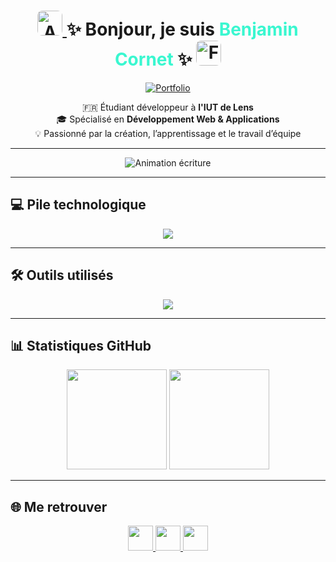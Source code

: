 <h1 align="center">
  <a href="#english-version">
    <img src="https://flagcdn.com/gb.svg" height="40" style="border-radius:8px;" alt="Anglais"/>
  </a>
  ✨ Bonjour, je suis <span style="color:#3AF7D0;">Benjamin Cornet</span> ✨
  <a href="#french-version">
    <img src="https://flagcdn.com/fr.svg" height="40" style="border-radius:8px;" alt="Français"/>
  </a>
</h1>

<p align="center">
  <a href="https://cornetbenjaminportfolio.netlify.app/" target="_blank">
    <img src="https://img.shields.io/badge/🌐 Mon%20Portfolio-00CFFF?style=for-the-badge&logo=vercel&logoColor=white" alt="Portfolio"/>
  </a>
</p>

<p align="center">
  🇫🇷 Étudiant développeur à <strong>l'IUT de Lens</strong><br>
  🎓 Spécialisé en <strong>Développement Web & Applications</strong><br>
  💡 Passionné par la création, l’apprentissage et le travail d’équipe
</p>

---

<p align="center">
  <img src="https://readme-typing-svg.herokuapp.com?font=Poppins&weight=700&size=28&pause=3000&color=00CFFF&background=00000000&center=true&vCenter=true&width=700&height=50&lines=Développeur+Fullstack+en+devenir;Toujours+en+quête+de+nouvelles+technologies;Esprit+d'équipe+%26+Résolution+de+problèmes;Code+propre+%26+créatif" alt="Animation écriture" />
</p>

---

## 💻 Pile technologique

<div align="center">
  <img src="https://skillicons.dev/icons?i=html,css,js,ts,react,vue,nuxtjs,tailwind,nodejs,java,php,laravel,py,flask,postgres,sqlite" />
</div>

---

## 🛠️ Outils utilisés

<div align="center">
  <img src="https://skillicons.dev/icons?i=vscode,phpstorm,pycharm,idea,git,github,gitlab,docker,linux,windows,ps,unity" />
</div>

---

## 📊 Statistiques GitHub

<div align="center">
  <img src="https://github-readme-stats.vercel.app/api?username=BenjaminC62&show_icons=true&theme=tokyonight&hide_border=true&count_private=true" height="160"/>
  <img src="https://github-readme-streak-stats.herokuapp.com/?user=BenjaminC62&theme=tokyonight&hide_border=true" height="160"/>
</div>

---

## 🌐 Me retrouver

<div align="center">
  <a href="https://www.linkedin.com/in/benjamin-cornet62/" target="_blank">
    <img src="https://skillicons.dev/icons?i=linkedin" height="40" />
  </a>
  <a href="mailto:benjamin.cornet62@gmail.com" target="_blank">
    <img src="https://skillicons.dev/icons?i=gmail" height="40" />
  </a>
  <a href="https://www.instagram.com/benjamin.c62/" target="_blank">
    <img src="https://skillicons.dev/icons?i=instagram" height="40" />
  </a>
</div>

